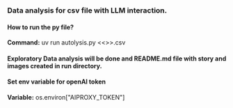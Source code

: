 ### Data analysis for csv file with LLM interaction. 

#### How to run the py file? 
**Command:**  uv run autolysis.py <<<filename>>>.csv

#### Exploratory Data analysis will be done and README.md file with story and images created in run directory.

#### Set env variable for openAI token 
**Variable:** os.environ["AIPROXY_TOKEN"]
